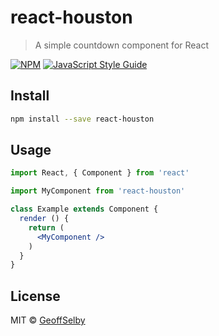 # react-houston

> A simple countdown component for React

[![NPM](https://img.shields.io/npm/v/react-houston.svg)](https://www.npmjs.com/package/react-houston) [![JavaScript Style Guide](https://img.shields.io/badge/code_style-standard-brightgreen.svg)](https://standardjs.com)

## Install

```bash
npm install --save react-houston
```

## Usage

```jsx
import React, { Component } from 'react'

import MyComponent from 'react-houston'

class Example extends Component {
  render () {
    return (
      <MyComponent />
    )
  }
}
```

## License

MIT © [GeoffSelby](https://github.com/GeoffSelby)
